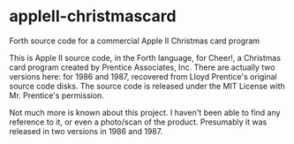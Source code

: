 # appleII-christmascard
Forth source code for a commercial Apple II Christmas card program

This is Apple II source code, in the Forth language, for Cheer!, a Christmas card program created by Prentice Associates, Inc. There are actually two versions here: for 1986 and 1987, recovered from Lloyd Prentice's original source code disks. The source code is released under the MIT License with Mr. Prentice's permission.

Not much more is known about this project. I haven't been able to find any reference to it, or even a photo/scan of the product. Presumably it was released in two versions in 1986 and 1987.
